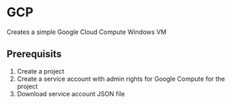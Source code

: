 # GCP

Creates a simple Google Cloud Compute Windows VM

## Prerequisits

1. Create a project
1. Create a service account with admin rights for Google Compute for the project
1. Download service account JSON file
